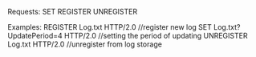 Requests:
  SET
  REGISTER
  UNREGISTER

Examples:
  REGISTER Log.txt HTTP/2.0   //register new log
  SET Log.txt?UpdatePeriod=4 HTTP/2.0   //setting the period of updating
  UNREGISTER Log.txt HTTP/2.0   //unregister from log storage
